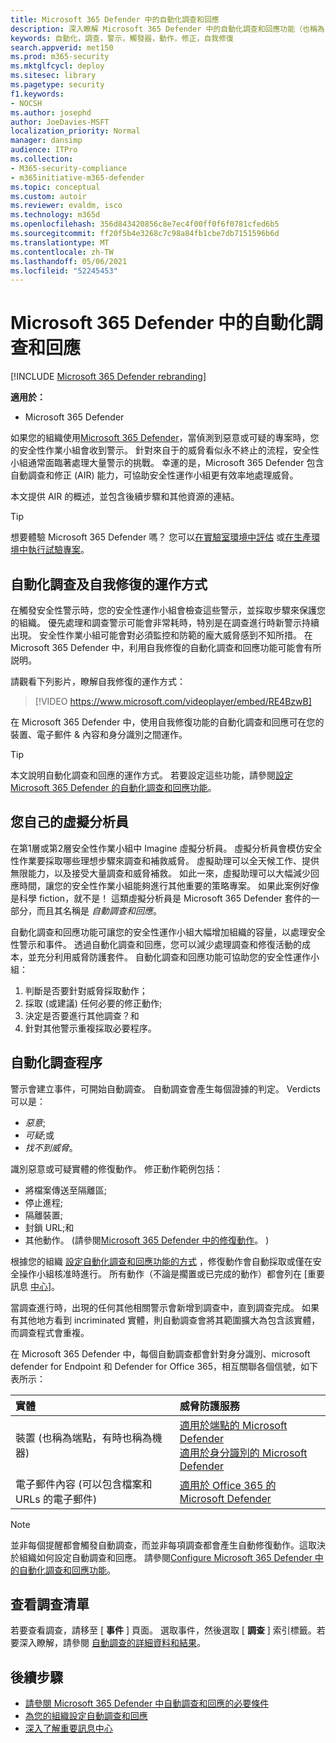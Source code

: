 ```yaml
---
title: Microsoft 365 Defender 中的自動化調查和回應
description: 深入瞭解 Microsoft 365 Defender 中的自動化調查和回應功能（也稱為自我修復）
keywords: 自動化，調查，警示，觸發器，動作，修正，自我修復
search.appverid: met150
ms.prod: m365-security
ms.mktglfcycl: deploy
ms.sitesec: library
ms.pagetype: security
f1.keywords:
- NOCSH
ms.author: josephd
author: JoeDavies-MSFT
localization_priority: Normal
manager: dansimp
audience: ITPro
ms.collection:
- M365-security-compliance
- m365initiative-m365-defender
ms.topic: conceptual
ms.custom: autoir
ms.reviewer: evaldm, isco
ms.technology: m365d
ms.openlocfilehash: 356d843420856c8e7ec4f00ff0f6f0781cfed6b5
ms.sourcegitcommit: ff20f5b4e3268c7c98a84fb1cbe7db7151596b6d
ms.translationtype: MT
ms.contentlocale: zh-TW
ms.lasthandoff: 05/06/2021
ms.locfileid: "52245453"
---
```

# <a name="automated-investigation-and-response-in-microsoft-365-defender"></a>Microsoft 365 Defender 中的自動化調查和回應

[!INCLUDE [Microsoft 365 Defender rebranding](../includes/microsoft-defender.md)]

**適用於：**
- Microsoft 365 Defender

如果您的組織使用[Microsoft 365 Defender](microsoft-365-defender.md)，當偵測到惡意或可疑的專案時，您的安全性作業小組會收到警示。 針對來自于的威脅看似永不終止的流程，安全性小組通常面臨著處理大量警示的挑戰。 幸運的是，Microsoft 365 Defender 包含自動調查和修正 (AIR) 能力，可協助安全性運作小組更有效率地處理威脅。

本文提供 AIR 的概述，並包含後續步驟和其他資源的連結。

> [!TIP]
> 想要體驗 Microsoft 365 Defender 嗎？ 您可以[在實驗室環境中評估](m365d-evaluation.md?ocid=cx-docs-MTPtriallab) 或[在生產環境中執行試驗專案](m365d-pilot.md?ocid=cx-evalpilot)。

## <a name="how-automated-investigation-and-self-healing-works"></a>自動化調查及自我修復的運作方式

在觸發安全性警示時，您的安全性運作小組會檢查這些警示，並採取步驟來保護您的組織。 優先處理和調查警示可能會非常耗時，特別是在調查進行時新警示持續出現。 安全性作業小組可能會對必須監控和防範的龐大威脅感到不知所措。 在 Microsoft 365 Defender 中，利用自我修復的自動化調查和回應功能可能會有所説明。

請觀看下列影片，瞭解自我修復的運作方式： <p>

> [!VIDEO https://www.microsoft.com/videoplayer/embed/RE4BzwB]

在 Microsoft 365 Defender 中，使用自我修復功能的自動化調查和回應可在您的裝置、電子郵件 & 內容和身分識別之間運作。
 
> [!TIP]
> 本文說明自動化調查和回應的運作方式。 若要設定這些功能，請參閱[設定 Microsoft 365 Defender 的自動化調查和回應功能](m365d-configure-auto-investigation-response.md)。

## <a name="your-own-virtual-analyst"></a>您自己的虛擬分析員

在第1層或第2層安全性作業小組中 Imagine 虛擬分析員。 虛擬分析員會模仿安全性作業要採取哪些理想步驟來調查和補救威脅。 虛擬助理可以全天候工作、提供無限能力，以及接受大量調查和威脅補救。 如此一來，虛擬助理可以大幅減少回應時間，讓您的安全性作業小組能夠進行其他重要的策略專案。 如果此案例好像是科學 fiction，就不是！ 這類虛擬分析員是 Microsoft 365 Defender 套件的一部分，而且其名稱是 *自動調查和回應*。

自動化調查和回應功能可讓您的安全性運作小組大幅增加組織的容量，以處理安全性警示和事件。 透過自動化調查和回應，您可以減少處理調查和修復活動的成本，並充分利用威脅防護套件。 自動化調查和回應功能可協助您的安全性運作小組：

1. 判斷是否要針對威脅採取動作；
2. 採取 (或建議) 任何必要的修正動作;
3. 決定是否要進行其他調查？和
4. 針對其他警示重複採取必要程序。

## <a name="the-automated-investigation-process"></a>自動化調查程序

警示會建立事件，可開始自動調查。 自動調查會產生每個證據的判定。 Verdicts 可以是：
- *惡意*;
- *可疑*;或 
- *找不到威脅*。 

識別惡意或可疑實體的修復動作。 修正動作範例包括：
- 將檔案傳送至隔離區;
- 停止進程;
- 隔離裝置;
- 封鎖 URL;和 
- 其他動作。  (請參閱[Microsoft 365 Defender 中的修復動作](m365d-remediation-actions.md)。 ) 

根據您的組織 [設定自動化調查和回應功能的方式](m365d-configure-auto-investigation-response.md) ，修復動作會自動採取或僅在安全操作小組核准時進行。 所有動作（不論是擱置或已完成的動作）都會列在 [重要訊息 [中心](m365d-action-center.md)]。

當調查進行時，出現的任何其他相關警示會新增到調查中，直到調查完成。 如果有其他地方看到 incriminated 實體，則自動調查會將其範圍擴大為包含該實體，而調查程式會重複。 

在 Microsoft 365 Defender 中，每個自動調查都會針對身分識別、microsoft defender for Endpoint 和 Defender for Office 365，相互關聯各個信號，如下表所示： 

|實體 |威脅防護服務  |
|:---------|:---------|
|裝置 (也稱為端點，有時也稱為機器)      |[適用於端點的 Microsoft Defender](../defender-endpoint/automated-investigations.md)<br/>[適用於身分識別的 Microsoft Defender](/azure-advanced-threat-protection/what-is-atp) |      
|電子郵件內容 (可以包含檔案和 URLs 的電子郵件)      |[適用於 Office 365 的 Microsoft Defender](../office-365-security/defender-for-office-365.md)         |

> [!NOTE]
> 並非每個提醒都會觸發自動調查，而並非每項調查都會產生自動修復動作。這取決於組織如何設定自動調查和回應。 請參閱[Configure Microsoft 365 Defender 中的自動化調查和回應功能](m365d-configure-auto-investigation-response.md)。

## <a name="viewing-a-list-of-investigations"></a>查看調查清單

若要查看調查，請移至 [ **事件** ] 頁面。 選取事件，然後選取 [ **調查** ] 索引標籤。若要深入瞭解，請參閱 [自動調查的詳細資料和結果](m365d-autoir-results.md)。


## <a name="next-steps"></a>後續步驟

- [請參閱 Microsoft 365 Defender 中自動調查和回應的必要條件](m365d-configure-auto-investigation-response.md#prerequisites-for-automated-investigation-and-response-in-microsoft-365-defender)
- [為您的組織設定自動調查和回應](m365d-configure-auto-investigation-response.md)
- [深入了解重要訊息中心](m365d-action-center.md)

